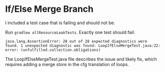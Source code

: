# If/Else Merge Branch
I included a test case that is failing and should not be.

Run `gradlew allResourceLeakTests`. Exactly one test should fail:

`java.lang.AssertionError: 28 out of 28 expected diagnostics were found.
 1 unexpected diagnostic was found:
  LoopIfElseMergeTest.java:22: error: (unfulfilled.collection.obligations)`

The LoopIfElseMergeTest.java file describes the issue and likely fix, which
requires adding a merge store in the cfg translation of loops.
